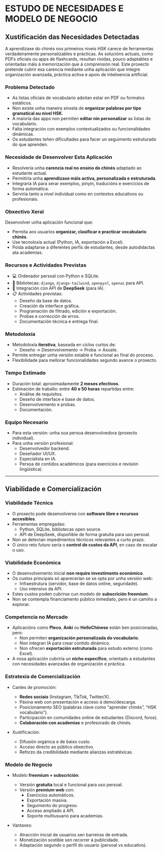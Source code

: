 # ESTUDO DE NECESIDADES E MODELO DE NEGOCIO

## Xustificación das Necesidades Detectadas

A aprendizaxe do chinés nos primeiros niveis HSK carece de ferramentas verdadeiramente personalizables e prácticas. As solucións actuais, como PDFs oficiais ou apps de flashcards, resultan ríxidas, pouco adaptables e orientadas máis á memorización que á comprensión real. Este proxecto pretende cubrir esa carencia mediante unha aplicación que integre organización avanzada, práctica activa e apoio de intelixencia artificial.

### Problema Detectado

- As listas oficiais de vocabulario adoitan estar en PDF ou formatos estáticos.
- Non existe unha maneira sinxela de **organizar palabras por tipo gramatical ou nivel HSK**.
- A maioría das apps non permiten **editar nin personalizar** as listas de vocabulario.
- Falta integración con exemplos contextualizados ou funcionalidades dinámicas.
- Os estudantes teñen dificultades para facer un seguimento estruturado do que aprenden.

### Necesidade de Desenvolver Esta Aplicación

- Resolvería unha **carencia real no ensino do chinés** adaptado ao estudante actual.
- Permitiría unha **aprendizaxe máis activa, personalizada e estruturada**.
- Integraría IA para xerar exemplos, pinyin, traducións e exercicios de forma automática.
- Serviría tanto a nivel individual como en contextos educativos ou profesionais.

### Obxectivo Xeral

Desenvolver unha aplicación funcional que:

- Permita aos usuarios **organizar, clasificar e practicar vocabulario chinés**.
- Use tecnoloxía actual (Python, IA, exportación a Excel).
- Poida adaptarse a diferentes perfís de estudantes, desde autodidactas ata academias.

### Recursos e Actividades Previstas

- 💻 Ordenador persoal con Python e SQLite.
- 🧰 Bibliotecas: `django`, `django-tailwind`, `openpyxl`, `openai` para API.
- 🔌 Integración con API de **DeepSeek** (para IA).
- 📋 Actividades previstas:
  - Deseño da base de datos.
  - Creación da interface gráfica.
  - Programación de filtrado, edición e exportación.
  - Probas e corrección de erros.
  - Documentación técnica e entrega final.

### Metodoloxía

- Metodoloxía **iterativa**, baseada en ciclos curtos de:
  - Deseño → Desenvolvemento → Proba → Axuste.
- Permite entregar unha versión estable e funcional ao final do proceso.
- Flexibilidade para mellorar funcionalidades segundo avance o proxecto.

### Tempo Estimado

- Duración total: aproximadamente **2 meses efectivos**.
- Estimación de traballo: entre **40 e 50 horas** repartidas entre:
  - Análise de requisitos.
  - Deseño de interface e base de datos.
  - Desenvolvemento e probas.
  - Documentación.

### Equipo Necesario

- Para esta versión: unha soa persoa desenvolvedora (proxecto individual).
- Para unha versión profesional:
  - Desenvolvedor backend.
  - Deseñador UI/UX.
  - Especialista en IA.
  - Persoa de contidos académicos (para exercicios e revisión lingüística).

---

## Viabilidade e Comercialización

### Viabilidade Técnica

- O proxecto pode desenvolverse con **software libre e recursos accesibles**.
- Ferramentas empregadas:
  - Python, SQLite, bibliotecas open source.
  - API de DeepSeek, dispoñible de forma gratuíta para uso persoal.
- Non se detectan impedimentos técnicos relevantes a curto prazo.
- O único reto futuro sería o **control de custos da API**, en caso de escalar o uso.

### Viabilidade Económica

- O desenvolvemento inicial **non require investimento económico**.
- Os custos principais só aparecerían se se opta por unha versión web:
  - Infraestrutura (servidor, base de datos online, seguridade).
  - Uso intensivo da API.
- Estes custos poden cubrirse cun modelo de **subscrición freemium**.
- Non se contempla financiamento público inmediato, pero é un camiño a explorar.

### Competencia no Mercado

- Aplicacións como **Pleco**, **Anki** ou **HelloChinese** están ben posicionadas, pero:
  - Non permiten **organización personalizada do vocabulario**.
  - Non integran IA para crear contido dinámico.
  - Non ofrecen **exportación estruturada** para estudo externo (como Excel).
- A nosa aplicación cubriría un **nicho específico**, orientado a estudantes con necesidades avanzadas de organización e práctica.

### Estratexia de Comercialización

- Canles de promoción:
  - **Redes sociais** (Instagram, TikTok, Twitter/X).
  - Páxina web con presentación e acceso á demo/descarga.
  - Posicionamento SEO (palabras clave como “aprender chinés”, “HSK vocabulario”).
  - Participación en comunidades online de estudantes (Discord, foros).
  - **Colaboración con academias** e profesorado de chinés.

- Xustificación:
  - Difusión orgánica e de baixo custo.
  - Acceso directo ao público obxectivo.
  - Reforzo da credibilidade mediante alianzas estratéxicas.

### Modelo de Negocio

- Modelo **freemium + subscrición**:
  - Versión **gratuíta** local e funcional para uso persoal.
  - Versión **premium web** con:
    - Exercicios automáticos.
    - Exportación masiva.
    - Seguimento do progreso.
    - Acceso ampliado á API.
    - Soporte multiusuario para academias.

- Vantaxes:
  - Atracción inicial de usuarios sen barreiras de entrada.
  - Monetización sostible sen recorrer á publicidade.
  - Adaptación segundo o perfil do usuario (persoal vs educativo).